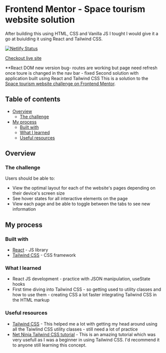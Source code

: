 # Frontend Mentor - Space tourism website solution

After building this using HTML, CSS and Vanilla JS I tought I would give it a go at buiulding it using React and Tailwind CSS. 

[![Netlify Status](https://api.netlify.com/api/v1/badges/469e8937-4385-4f85-8402-3ee1d907d5c4/deploy-status)](https://app.netlify.com/sites/space-website-react-tailwind/deploys)

[Checkout live site](https://space-website-react-tailwind.netlify.app/)

**React DOM new version bug- routes are working but page need refresh once toure is changed in the nav bar - fixed
Second solution with application built using React and Tailwind CSS
This is a solution to the [Space tourism website challenge on Frontend Mentor](https://www.frontendmentor.io/challenges/space-tourism-multipage-website-gRWj1URZ3). 


## Table of contents

- [Overview](#overview)
  - [The challenge](#the-challenge)
- [My process](#my-process)
  - [Built with](#built-with)
  - [What I learned](#what-i-learned)
  - [Useful resources](#useful-resources)


## Overview

### The challenge

Users should be able to:

- View the optimal layout for each of the website's pages depending on their device's screen size
- See hover states for all interactive elements on the page
- View each page and be able to toggle between the tabs to see new information

## My process

### Built with

- [React](https://reactjs.org/) - JS library
- [Tailwind CSS](https://tailwindcss.com/) - CSS framework

### What I learned

- React JS development - practice with JSON manipulation, useState hooks
- First time diving into Tailwind CSS - so getting used to utility classes and how to use them - creating CSS a lot faster integrating Tailwind CSS in the HTML markup

### Useful resources

- [Tailwind CSS](https://tailwindcss.com/) - This helped me a lot with getting my head around using all the Taiwlind CSS utility classes - still need a lot of practice
- [Net Ninja Tailwind CSS tutorial](https://www.youtube.com/watch?v=bxmDnn7lrnk) - This is an amazing tutorial which was very usefull as I was a beginner in using Tailwind CSS. I'd recommend it to anyone still learning this concept. 


